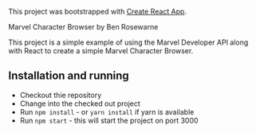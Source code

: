 This project was bootstrapped with [Create React App](https://github.com/facebookincubator/create-react-app).

Marvel Character Browser by Ben Rosewarne

This project is a simple example of using the Marvel Developer API along with React to create a simple Marvel Character Browser.

## Installation and running
* Checkout thie repository
* Change into the checked out project
* Run `npm install` - or `yarn install` if yarn is available 
* Run `npm start` - this will start the project on port 3000 


